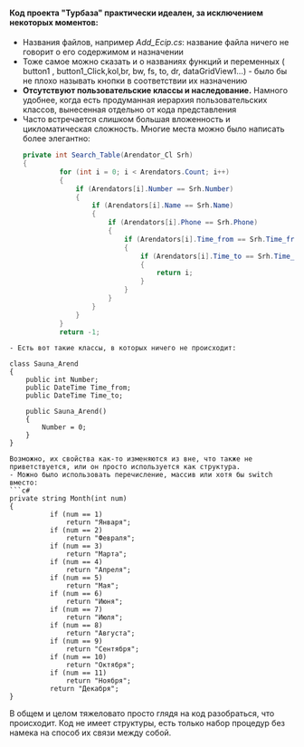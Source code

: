  
#### Код проекта "Турбаза" практически идеален, за исключением некоторых моментов: 

 - Названия файлов, например _Add_Ecip.cs_: название файла ничего не
   говорит о его содержимом и назначении
 - Тоже самое можно сказать и о названиях  функций и
   переменных ( button1 , button1_Click,kol,br, bw, fs, to, dr,
   dataGridView1...) - было бы не плохо называть
   кнопки в соответствии их назначению
 - __Отсутствуют пользовательские классы и наследование.__ Намного
   удобнее, когда есть продуманная иерархия пользовательских классов,
   вынесенная отдельно от кода представления
 - Часто встречается слишком большая вложенность и цикломатическая
   сложность. Многие места можно было написать более элегантно: 
   ```c#
   private int Search_Table(Arendator_Cl Srh)
   {
            for (int i = 0; i < Arendators.Count; i++)
            {
                if (Arendators[i].Number == Srh.Number)
                {
                    if (Arendators[i].Name == Srh.Name)
                    {
                        if (Arendators[i].Phone == Srh.Phone)
                        {
                            if (Arendators[i].Time_from == Srh.Time_from)
                            {
                                if (Arendators[i].Time_to == Srh.Time_to)
                                {
                                    return i;
                                }
                            }
                        }
                    }
                }
            }
            return -1;
 ```
 - Есть вот такие классы, в которых ничего не происходит: 
  ```
    class Sauna_Arend
    {
        public int Number;
        public DateTime Time_from;
        public DateTime Time_to;
        
        public Sauna_Arend()
        {
            Number = 0;
        }
    }
  ```
  Возможно, их свойства как-то изменяются из вне, что также не
  приветствуется, или он просто используется как структура. 
 - Можно было использовать перечисление, массив или хотя бы switch вместо: 
  ```c#
  private string Month(int num)
  {
            if (num == 1)
                return "Января";
            if (num == 2)
                return "Февраля";
            if (num == 3)
                return "Марта";
            if (num == 4)
                return "Апреля";
            if (num == 5)
                return "Мая";
            if (num == 6)
                return "Июня";
            if (num == 7)
                return "Июля";
            if (num == 8)
                return "Августа";
            if (num == 9)
                return "Сентября";
            if (num == 10)
                return "Октября";
            if (num == 11)
                return "Ноября";
            return "Декабря";
  }
  ```


 В общем и целом тяжеловато просто глядя на код разобраться, что
 происходит. Код не имеет структуры, есть только набор процедур без
 намека на способ их связи между собой. 
